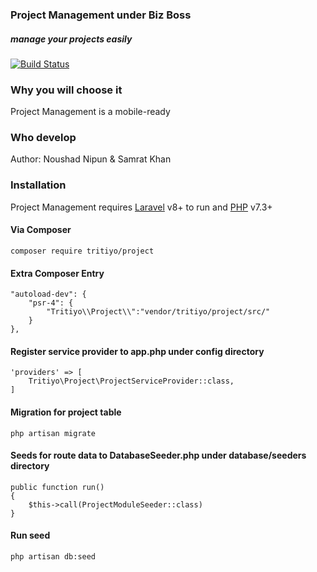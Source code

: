 ### Project Management under Biz Boss
##### manage your projects easily

[![Build Status](https://travis-ci.org/joemccann/dillinger.svg?branch=master)](https://travis-ci.org/joemccann/dillinger)

### Why you will choose it
Project Management is a mobile-ready
### Who develop
Author: Noushad Nipun & Samrat Khan
### Installation
Project Management requires [Laravel](https://laravel.com) v8+ to run and [PHP](https://php.net) v7.3+

#### Via Composer
```
composer require tritiyo/project
```

#### Extra Composer Entry

```
"autoload-dev": {
    "psr-4": {
        "Tritiyo\\Project\\":"vendor/tritiyo/project/src/"
    }
},
```

#### Register service provider to app.php under config directory

```
'providers' => [
    Tritiyo\Project\ProjectServiceProvider::class,
]
```

#### Migration for project table

```
php artisan migrate
```

#### Seeds for route data to DatabaseSeeder.php under database/seeders directory

```
public function run()
{
    $this->call(ProjectModuleSeeder::class)
}

```

#### Run seed
```
php artisan db:seed
```

